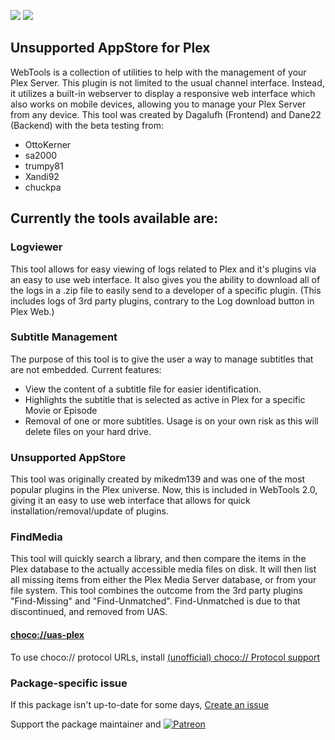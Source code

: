 [![](https://img.shields.io/chocolatey/v/uas-plex?color=green&label=uas-plex)](https://chocolatey.org/packages/uas-plex) [![](https://img.shields.io/chocolatey/dt/uas-plex)](https://chocolatey.org/packages/uas-plex)

## Unsupported AppStore for Plex

WebTools is a collection of utilities to help with the management of your Plex Server. 
This plugin is not limited to the usual channel interface. Instead, it utilizes a built-in webserver to display a responsive web interface which also works on mobile devices, allowing you to manage your Plex Server from any device.
This tool was created by Dagalufh (Frontend) and Dane22 (Backend) with the beta testing from:

* OttoKerner
* sa2000
* trumpy81
* Xandi92
* chuckpa

## Currently the tools available are:

### Logviewer
This tool allows for easy viewing of logs related to Plex and it's plugins via an easy to use web interface. It also gives you the ability to download all of the logs in a .zip file to easily send to a developer of a specific plugin.
(This includes logs of 3rd party plugins, contrary to the Log download button in Plex Web.)

### Subtitle Management
The purpose of this tool is to give the user a way to manage subtitles that are not embedded.
Current features:

* View the content of a subtitle file for easier identification.
* Highlights the subtitle that is selected as active in Plex for a specific Movie or Episode
* Removal of one or more subtitles. Usage is on your own risk as this will delete files on your hard drive.

### Unsupported AppStore
This tool was originally created by mikedm139 and was one of the most popular plugins in the Plex universe. Now, this is included in WebTools 2.0, giving it an easy to use web interface that allows for quick installation/removal/update of plugins.

### FindMedia
This tool will quickly search a library, and then compare the items in the Plex database to the actually accessible media files on disk. It will then list all missing items from either the Plex Media Server database, or from your file system. This tool combines the outcome from the 3rd party plugins "Find-Missing" and "Find-Unmatched".
Find-Unmatched is due to that discontinued, and removed from UAS.

#### [choco://uas-plex](choco://uas-plex)
To use choco:// protocol URLs, install [(unofficial) choco:// Protocol support ](https://chocolatey.org/packages/choco-protocol-support)

### Package-specific issue
If this package isn't up-to-date for some days, [Create an issue](https://github.com/tunisiano187/Chocolatey-packages/issues/new/choose)

Support the package maintainer and [![Patreon](https://cdn.jsdelivr.net/gh/tunisiano187/Chocolatey-packages@d15c4e19c709e7148588d4523ffc6dd3cd3c7e5e/icons/patreon.png)](https://www.patreon.com/bePatron?u=39585820)
